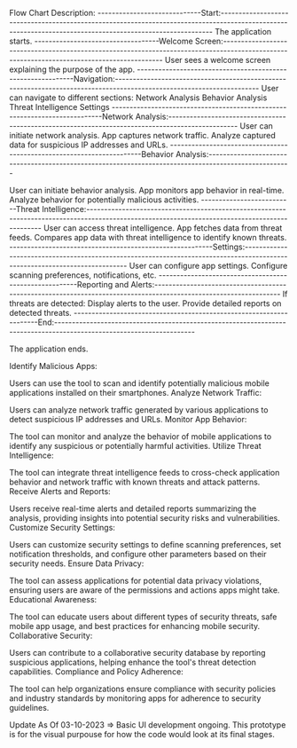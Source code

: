 Flow Chart Description:
-----------------------------Start:----------------------------------------------------------------------------------------------------------------------------------------------------------
The application starts.
-----------------------------------Welcome Screen:-------------------------------------------------------------------------------------------------------------------------------------------
User sees a welcome screen explaining the purpose of the app.
------------------------------------------------------------Navigation:----------------------------------------------------------------------------------------------------------------------
User can navigate to different sections:
Network Analysis
Behavior Analysis
Threat Intelligence
Settings
---------------------------------------------------------------------------Network Analysis:-------------------------------------------------------------------------------------------------
User can initiate network analysis.
App captures network traffic.
Analyze captured data for suspicious IP addresses and URLs.
----------------------------------------------------------------------Behavior Analysis:-----------------------------------------------------------------------------------------------------

User can initiate behavior analysis.
App monitors app behavior in real-time.
Analyze behavior for potentially malicious activities.
--------------------------Threat Intelligence:-----------------------------------------------------------------------------------------------------------------------------------------------
User can access threat intelligence.
App fetches data from threat feeds.
Compares app data with threat intelligence to identify known threats.
---------------------------------------------------------Settings:---------------------------------------------------------------------------------------------------------------------------
User can configure app settings.
Configure scanning preferences, notifications, etc.
-------------------------------------------------------Reporting and Alerts:-----------------------------------------------------------------------------------------------------------------
If threats are detected:
Display alerts to the user.
Provide detailed reports on detected threats.
--------------------------------------------------------------------End:---------------------------------------------------------------------------------------------------------------------

The application ends.



Identify Malicious Apps:

Users can use the tool to scan and identify potentially malicious mobile applications installed on their smartphones.
Analyze Network Traffic:

Users can analyze network traffic generated by various applications to detect suspicious IP addresses and URLs.
Monitor App Behavior:

The tool can monitor and analyze the behavior of mobile applications to identify any suspicious or potentially harmful activities.
Utilize Threat Intelligence:

The tool can integrate threat intelligence feeds to cross-check application behavior and network traffic with known threats and attack patterns.
Receive Alerts and Reports:

Users receive real-time alerts and detailed reports summarizing the analysis, providing insights into potential security risks and vulnerabilities.
Customize Security Settings:

Users can customize security settings to define scanning preferences, set notification thresholds, and configure other parameters based on their security needs.
Ensure Data Privacy:

The tool can assess applications for potential data privacy violations, ensuring users are aware of the permissions and actions apps might take.
Educational Awareness:

The tool can educate users about different types of security threats, safe mobile app usage, and best practices for enhancing mobile security.
Collaborative Security:

Users can contribute to a collaborative security database by reporting suspicious applications, helping enhance the tool's threat detection capabilities.
Compliance and Policy Adherence:

The tool can help organizations ensure compliance with security policies and industry standards by monitoring apps for adherence to security guidelines.


Update As Of 03-10-2023 => Basic UI development ongoing. This prototype is for the visual purpouse for how the code would look at its final stages.
